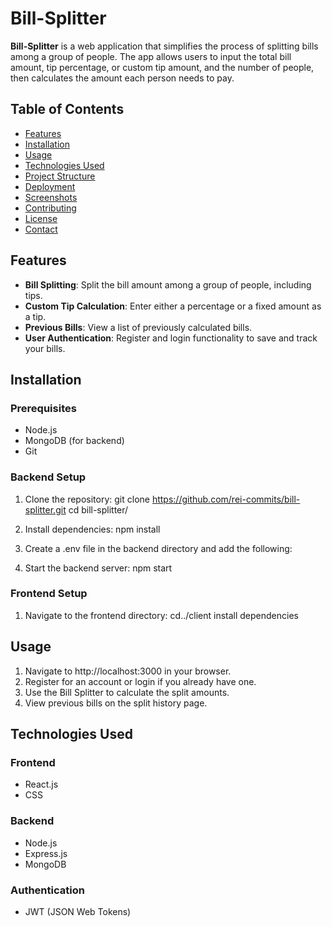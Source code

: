 # Bill-Splitter

**Bill-Splitter** is a web application that simplifies the process of splitting bills among a group of people. The app allows users to input the total bill amount, tip percentage, or custom tip amount, and the number of people, then calculates the amount each person needs to pay.

## Table of Contents

- [Features](#features)
- [Installation](#installation)
- [Usage](#usage)
- [Technologies Used](#technologies-used)
- [Project Structure](#project-structure)
- [Deployment](#deployment)
- [Screenshots](#screenshots)
- [Contributing](#contributing)
- [License](#license)
- [Contact](#contact)

## Features

- **Bill Splitting**: Split the bill amount among a group of people, including tips.
- **Custom Tip Calculation**: Enter either a percentage or a fixed amount as a tip.
- **Previous Bills**: View a list of previously calculated bills.
- **User Authentication**: Register and login functionality to save and track your bills.

## Installation

### Prerequisites

- Node.js
- MongoDB (for backend)
- Git

### Backend Setup

1. Clone the repository:
   git clone https://github.com/rei-commits/bill-splitter.git
   cd bill-splitter/

2. Install dependencies:
   npm install

3. Create a .env file in the backend directory and add the following:

4. Start the backend server:
   npm start


### Frontend Setup

1. Navigate to the frontend directory:
   cd../client
   install dependencies


## Usage

1. Navigate to http://localhost:3000 in your browser.
2. Register for an account or login if you already have one.
3. Use the Bill Splitter to calculate the split amounts.
4. View previous bills on the split history page.

## Technologies Used

### Frontend

- React.js
- CSS

### Backend

- Node.js
- Express.js
- MongoDB

### Authentication

- JWT (JSON Web Tokens)




 

